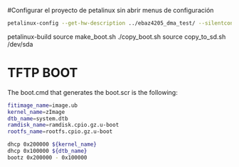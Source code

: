 #Configurar el proyecto de petalinux sin abrir menus de configuración
```bash
petalinux-config --get-hw-description ../ebaz4205_dma_test/ --silentconfig
``` 

petalinux-build
source make_boot.sh 
./copy_boot.sh 
source copy_to_sd.sh /dev/sda

# TFTP BOOT

The boot.cmd that generates the boot.scr is the following:

```bash
fitimage_name=image.ub
kernel_name=zImage
dtb_name=system.dtb
ramdisk_name=ramdisk.cpio.gz.u-boot
rootfs_name=rootfs.cpio.gz.u-boot

dhcp 0x200000 ${kernel_name}
dhcp 0x100000 ${dtb_name}
bootz 0x200000 - 0x100000
``` 
